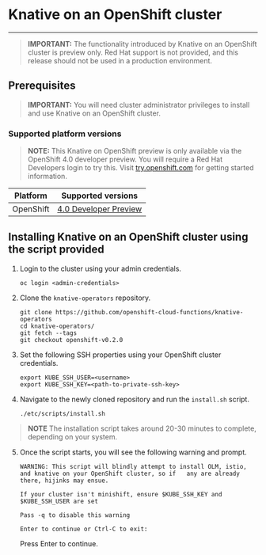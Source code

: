 # Knative on an OpenShift cluster
------

> **IMPORTANT:** The functionality introduced by Knative on an OpenShift cluster is preview only. Red Hat support is not provided, and this release should not be used in a production environment.

## Prerequisites

> **IMPORTANT:** You will need cluster administrator privileges to install and use Knative on an OpenShift cluster.

### Supported platform versions

> **NOTE:** This Knative on OpenShift preview is only available via the OpenShift 4.0 developer preview. You will require a Red Hat Developers login to try this. Visit [try.openshift.com](https://try.openshift.com/) for getting started information.

| Platform        | Supported versions           |
| ------------- |:-------------:|
| OpenShift      | [4.0 Developer Preview](https://try.openshift.com/)		|

## Installing Knative on an OpenShift cluster using the script provided

1. Login to the cluster using your admin credentials.

   `oc login <admin-credentials>`
   
2. Clone the `knative-operators` repository.

   `git clone https://github.com/openshift-cloud-functions/knative-operators`   
   `cd knative-operators/`   
   `git fetch --tags`   
   `git checkout openshift-v0.2.0`   

3. Set the following SSH properties using your OpenShift cluster credentials.

   `export KUBE_SSH_USER=<username>`   
   `export KUBE_SSH_KEY=<path-to-private-ssh-key>`   

4. Navigate to the newly cloned repository and run the `install.sh` script.

   `./etc/scripts/install.sh`  

>**NOTE** The installation script takes around 20-30 minutes to complete, depending on your system.

5. Once the script starts, you will see the following warning and prompt.

   `WARNING: This script will blindly attempt to install OLM, istio, and knative on your OpenShift cluster, so if   any are already there, hijinks may ensue.`

   `If your cluster isn't minishift, ensure $KUBE_SSH_KEY and $KUBE_SSH_USER are set`   

   `Pass -q to disable this warning`   

   `Enter to continue or Ctrl-C to exit:`   

   Press Enter to continue.
